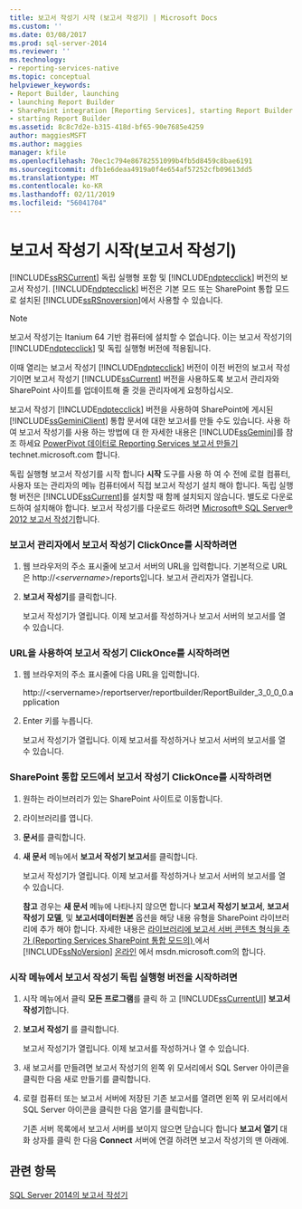 ```yaml
---
title: 보고서 작성기 시작 (보고서 작성기) | Microsoft Docs
ms.custom: ''
ms.date: 03/08/2017
ms.prod: sql-server-2014
ms.reviewer: ''
ms.technology:
- reporting-services-native
ms.topic: conceptual
helpviewer_keywords:
- Report Builder, launching
- launching Report Builder
- SharePoint integration [Reporting Services], starting Report Builder
- starting Report Builder
ms.assetid: 8c8c7d2e-b315-418d-bf65-90e7685e4259
author: maggiesMSFT
ms.author: maggies
manager: kfile
ms.openlocfilehash: 70ec1c794e86782551099b4fb5d8459c8bae6191
ms.sourcegitcommit: dfb1e6deaa4919a0f4e654af57252cfb09613dd5
ms.translationtype: MT
ms.contentlocale: ko-KR
ms.lasthandoff: 02/11/2019
ms.locfileid: "56041704"
---
```

# <a name="start-report-builder-report-builder"></a>보고서 작성기 시작(보고서 작성기)
  [!INCLUDE[ssRSCurrent](../../includes/ssrscurrent-md.md)] 독립 실행형 포함 및 [!INCLUDE[ndptecclick](../../includes/ndptecclick-md.md)] 버전의 보고서 작성기. [!INCLUDE[ndptecclick](../../includes/ndptecclick-md.md)] 버전은 기본 모드 또는 SharePoint 통합 모드로 설치된 [!INCLUDE[ssRSnoversion](../../includes/ssrsnoversion-md.md)]에서 사용할 수 있습니다.  
  
> [!NOTE]  
>  보고서 작성기는 Itanium 64 기반 컴퓨터에 설치할 수 없습니다. 이는 보고서 작성기의 [!INCLUDE[ndptecclick](../../includes/ndptecclick-md.md)] 및 독립 실행형 버전에 적용됩니다.  
  
 이때 열리는 보고서 작성기 [!INCLUDE[ndptecclick](../../includes/ndptecclick-md.md)] 버전이 이전 버전의 보고서 작성기이면 보고서 작성기 [!INCLUDE[ssCurrent](../../includes/sscurrent-md.md)] 버전을 사용하도록 보고서 관리자와 SharePoint 사이트를 업데이트해 줄 것을 관리자에게 요청하십시오.  
  
 보고서 작성기 [!INCLUDE[ndptecclick](../../includes/ndptecclick-md.md)] 버전을 사용하여 SharePoint에 게시된 [!INCLUDE[ssGeminiClient](../../includes/ssgeminiclient-md.md)] 통합 문서에 대한 보고서를 만들 수도 있습니다. 사용 하 여 보고서 작성기를 사용 하는 방법에 대 한 자세한 내용은 [!INCLUDE[ssGemini](../../includes/ssgemini-md.md)]를 참조 하세요 [PowerPivot 데이터로 Reporting Services 보고서 만들기](https://go.microsoft.com/fwlink/?LinkId=185238) technet.microsoft.com 합니다.  
  
 독립 실행형 보고서 작성기를 시작 합니다 **시작** 도구를 사용 하 여 수 전에 로컬 컴퓨터, 사용자 또는 관리자의 메뉴 컴퓨터에서 직접 보고서 작성기 설치 해야 합니다. 독립 실행형 버전은 [!INCLUDE[ssCurrent](../../includes/sscurrent-md.md)]를 설치할 때 함께 설치되지 않습니다. 별도로 다운로드하여 설치해야 합니다. 보고서 작성기를 다운로드 하려면 [Microsoft® SQL Server® 2012 보고서 작성기](https://go.microsoft.com/fwlink/?LinkId=401502)합니다.  
  
### <a name="to-start-report-builder-clickonce-from-report-manager"></a>보고서 관리자에서 보고서 작성기 ClickOnce를 시작하려면  
  
1.  웹 브라우저의 주소 표시줄에 보고서 서버의 URL을 입력합니다. 기본적으로 URL은 http://\<*servername*>/reports입니다. 보고서 관리자가 열립니다.  
  
2.  **보고서 작성기**를 클릭합니다.  
  
     보고서 작성기가 열립니다. 이제 보고서를 작성하거나 보고서 서버의 보고서를 열 수 있습니다.  
  
### <a name="to-start-report-builder-clickonce-using-a-url"></a>URL을 사용하여 보고서 작성기 ClickOnce를 시작하려면  
  
1.  웹 브라우저의 주소 표시줄에 다음 URL을 입력합니다.  
  
     http://\<servername>/reportserver/reportbuilder/ReportBuilder_3_0_0_0.application  
  
2.  Enter 키를 누릅니다.  
  
     보고서 작성기가 열립니다. 이제 보고서를 작성하거나 보고서 서버의 보고서를 열 수 있습니다.  
  
### <a name="to-start-report-builder-clickonce-in-sharepoint-integrated-mode"></a>SharePoint 통합 모드에서 보고서 작성기 ClickOnce를 시작하려면  
  
1.  원하는 라이브러리가 있는 SharePoint 사이트로 이동합니다.  
  
2.  라이브러리를 엽니다.  
  
3.  **문서**를 클릭합니다.  
  
4.  **새 문서** 메뉴에서 **보고서 작성기 보고서**를 클릭합니다.  
  
     보고서 작성기가 열립니다. 이제 보고서를 작성하거나 보고서 서버의 보고서를 열 수 있습니다.  
  
     **참고** 경우는 **새 문서** 메뉴에 나타나지 않으면 합니다 **보고서 작성기 보고서**, **보고서 작성기 모델**, 및 **보고서데이터원본** 옵션을 해당 내용 유형을 SharePoint 라이브러리에 추가 해야 합니다. 자세한 내용은 [라이브러리에 보고서 서버 콘텐츠 형식을 추가 &#40;Reporting Services SharePoint 통합 모드의&#41; ](../add-reporting-services-content-types-to-a-sharepoint-library.md) 에서 [!INCLUDE[ssNoVersion](../../includes/ssnoversion-md.md)] [온라인](https://go.microsoft.com/fwlink/?LinkId=154888) 에서 msdn.microsoft.com의 합니다.  
  
### <a name="to-start-report-builder-stand-alone-from-the-start-menu"></a>시작 메뉴에서 보고서 작성기 독립 실행형 버전을 시작하려면  
  
1.  시작 메뉴에서 클릭 **모든 프로그램**를 클릭 하 고 [!INCLUDE[ssCurrentUI](../../includes/sscurrentui-md.md)] **보고서 작성기**합니다.  
  
2.  **보고서 작성기** 를 클릭합니다.  
  
     보고서 작성기가 열립니다. 이제 보고서를 작성하거나 열 수 있습니다.  
  
3.  새 보고서를 만들려면 보고서 작성기의 왼쪽 위 모서리에서 SQL Server 아이콘을 클릭한 다음 새로 만들기를 클릭합니다.  
  
4.  로컬 컴퓨터 또는 보고서 서버에 저장된 기존 보고서를 열려면 왼쪽 위 모서리에서 SQL Server 아이콘을 클릭한 다음 열기를 클릭합니다.  
  
     기존 서버 목록에서 보고서 서버를 보이지 않으면 닫습니다 합니다 **보고서 열기** 대화 상자를 클릭 한 다음 **Connect** 서버에 연결 하려면 보고서 작성기의 맨 아래에.  
  
## <a name="see-also"></a>관련 항목  
 [SQL Server 2014의 보고서 작성기](report-builder-in-sql-server-2016.md)  
  
  
